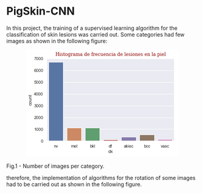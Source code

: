 # PigSkin-CNN

In this project, the training of a supervised learning algorithm for the classification of skin lesions was carried out. Some categories had few images as shown in the following figure: 

<p align='center'>
  <img src= 'https://github.com/Luisbaduy97/PigSkin-CNN/blob/master/histo_original.png'>
</p>
<div class = 'container'>
  <figcaption>Fig.1 - Number of images per category.</figcaption>
</div>


therefore, the implementation of algorithms for the rotation of some images had to be carried out as shown in the following figure.
